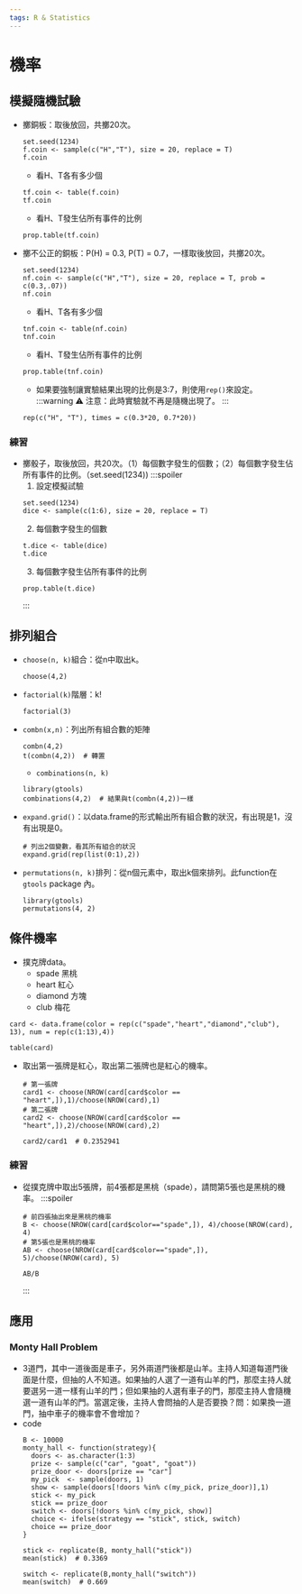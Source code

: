 ```yaml
---
tags: R & Statistics
---
```

# 機率
## 模擬隨機試驗
- 擲銅板：取後放回，共擲20次。
    ```r=
    set.seed(1234)
    f.coin <- sample(c("H","T"), size = 20, replace = T)
    f.coin
    ```
    - 看H、T各有多少個
    ```r=
    tf.coin <- table(f.coin)
    tf.coin
    ```
    - 看H、T發生佔所有事件的比例
    ```r=
    prop.table(tf.coin)
    ```
    
- 擲不公正的銅板：P(H) = 0.3, P(T) = 0.7，一樣取後放回，共擲20次。
    ```r=
    set.seed(1234)
    nf.coin <- sample(c("H","T"), size = 20, replace = T, prob = c(0.3,.07))
    nf.coin
    ```
    - 看H、T各有多少個
    ```r=
    tnf.coin <- table(nf.coin)
    tnf.coin
    ```
    - 看H、T發生佔所有事件的比例
    ```r=
    prop.table(tnf.coin)
    ```
    - 如果要強制讓實驗結果出現的比例是3:7，則使用```rep()```來設定。
        :::warning
        :warning: 注意：此時實驗就不再是隨機出現了。
        :::
    ```r=
    rep(c("H", "T"), times = c(0.3*20, 0.7*20))
    ```
    
### 練習
- 擲骰子，取後放回，共20次。（1）每個數字發生的個數；（2）每個數字發生佔所有事件的比例。（set.seed(1234))
    :::spoiler
    1. 設定模擬試驗
    ```r=
    set.seed(1234)
    dice <- sample(c(1:6), size = 20, replace = T)
    ```
    2. 每個數字發生的個數
    ```r=
    t.dice <- table(dice)
    t.dice
    ```
    3. 每個數字發生佔所有事件的比例
    ```r=
    prop.table(t.dice)
    ```
    :::
    
## 排列組合
- ```choose(n, k)```組合：從n中取出k。
    ```r=
    choose(4,2)
    ```
- ```factorial(k)```階層：k!
    ```r=
    factorial(3)
    ```
- ```combn(x,n)```：列出所有組合數的矩陣
    ```r=
    combn(4,2)
    t(combn(4,2))  # 轉置
    ```
    - ```combinations(n, k)```
    ```r=
    library(gtools)
    combinations(4,2)  # 結果與t(combn(4,2))一樣
    ```
- ```expand.grid()```：以data.frame的形式輸出所有組合數的狀況，有出現是1，沒有出現是0。
    ```r=
    # 列出2個變數，看其所有組合的狀況
    expand.grid(rep(list(0:1),2))
    ```
- ```permutations(n, k)```排列：從n個元素中，取出k個來排列。此function在```gtools``` package 內。
    ```r=
    library(gtools)
    permutations(4, 2)
    ```
    
## 條件機率
- 撲克牌data。
    - spade 黑桃
    - heart 紅心
    - diamond 方塊
    - club 梅花
```r=
card <- data.frame(color = rep(c("spade","heart","diamond","club"), 13), num = rep(c(1:13),4))

table(card)
```
- 取出第一張牌是紅心，取出第二張牌也是紅心的機率。
    ```r=
    # 第一張牌
    card1 <- choose(NROW(card[card$color == "heart",]),1)/choose(NROW(card),1)
    # 第二張牌
    card2 <- choose(NROW(card[card$color == "heart",]),2)/choose(NROW(card),2)

    card2/card1  # 0.2352941
    ```
### 練習
- 從撲克牌中取出5張牌，前4張都是黑桃（spade），請問第5張也是黑桃的機率。
    :::spoiler
    ```r=
    # 前四張抽出來是黑桃的機率
    B <- choose(NROW(card[card$color=="spade",]), 4)/choose(NROW(card), 4)
    # 第5張也是黑桃的機率
    AB <- choose(NROW(card[card$color=="spade",]), 5)/choose(NROW(card), 5)

    AB/B
    ```
    :::
    

## 應用
### Monty Hall Problem
- 3道門，其中一道後面是車子，另外兩道門後都是山羊。主持人知道每道門後面是什麼，但抽的人不知道。如果抽的人選了一道有山羊的門，那麼主持人就要選另一道一樣有山羊的門；但如果抽的人選有車子的門，那麼主持人會隨機選一道有山羊的門。當選定後，主持人會問抽的人是否要換？問：如果換一道門，抽中車子的機率會不會增加？
- code
    ```r=
    B <- 10000
    monty_hall <- function(strategy){
      doors <- as.character(1:3)
      prize <- sample(c("car", "goat", "goat"))
      prize_door <- doors[prize == "car"]
      my_pick  <- sample(doors, 1)
      show <- sample(doors[!doors %in% c(my_pick, prize_door)],1)
      stick <- my_pick
      stick == prize_door
      switch <- doors[!doors %in% c(my_pick, show)]
      choice <- ifelse(strategy == "stick", stick, switch)
      choice == prize_door
    }
    
    stick <- replicate(B, monty_hall("stick"))
    mean(stick)  # 0.3369
    
    switch <- replicate(B,monty_hall("switch"))
    mean(switch)  # 0.669
    ```
